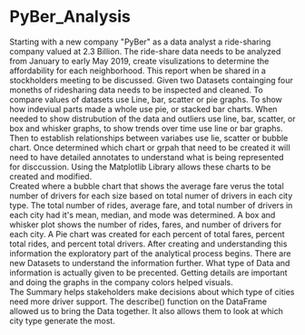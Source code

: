 # PyBer_Analysis
Starting with a new company "PyBer"  as a data analyst a ride-sharing company valued at 2.3 Billion.  The ride-share data needs to be analyzed from January to early May 2019, create visulizations to determine the affordability for each neighborhood.  This report when be shared in a stockholders meeting to be discussed.
Given two Datasets containging four moneths of ridesharing data needs to be inspected and cleaned.  To compare values of datasets use Line, bar, scatter or pie graphs.  To show how indeviual parts made a whole use pie, or stacked bar charts.  When needed to show distrubution of the data and outliers use line, bar, scatter, or box and whisker graphs, to show trends over time use line or bar graphs.  Then to establish relationships between variabes use lie, scatter or bubble chart.  Once determined which chart or grpah that need to be created it will need to have detailed annotates to understand what is being represented for disccussion.  Using the Matplotlib Library allows these charts to be created and modified.  
Created where a bubble chart that shows the average fare verus the total number of drivers for each size based on total numer of drivers in each city type.  The total number of rides, average fare, and total number of drivers in each city had it's mean, median, and mode was determined. A box and whisker plot shows the number of rides, fares, and number of drivers for each city.  A Pie chart was created for each percent of total fares, percent total rides, and percent total drivers.
After creating and understanding this information the exploratory part of the analytical process begins.  There are new Datasets to understand the information further. What type of Data and information is actually given to be precented.  Getting details are important and doing the graphs in the company colors helped visuals.  
The Summary helps stakeholders make decisions about which type of cities need more driver support.  The describe() function on the DataFrame allowed us to bring the Data together.  It also allows them to look at which city type generate the most.
